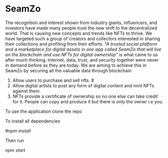 # SeamZo
The recognition and
interest shown from industry giants, influencers, and investors have made many people trust the
new shift to the decentralized world. That is causing new concepts and trends like NFTs to
thrive. We have targeted such a group of creators and collectors interested in sharing their
collections and profiting from their efforts. *"A trusted social platform and a marketplace for
digital assets in one app called SeamZo that will live on the blockchain and use NFTs for
digital ownership"* is what came to us after much thinking.
Internet, data, trust, and security together were never in demand before as they are today. We are
aiming to achieve this in SeamZo by securing all the valuable data through blockchain

1. Allow users to purchase and sell nfts.
8
2. Allow digital artists to post any form of digital content and mint NFTs
against them.
3. NFTs provide a certificate of ownership so no one else can take credit for
it. People can copy and produce it but there is only the owner i.e you.

To use the application clone the repo

To install all dependencies

*#npm install*

Then run 

*npm start*

